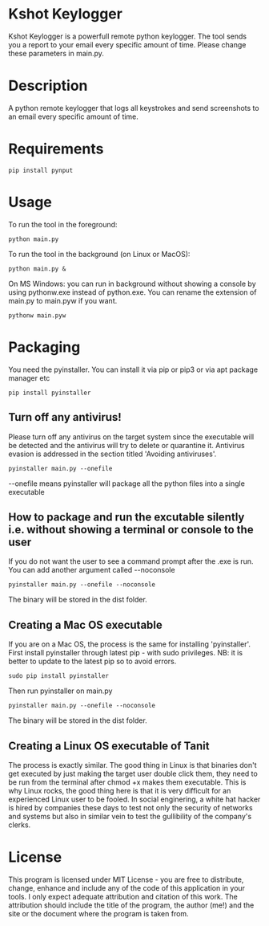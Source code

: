# Kshot Keylogger
Kshot Keylogger is a powerfull remote python keylogger.
The tool sends you a report to your email every specific amount of time. Please change these parameters in main.py.

# Description
A python remote keylogger that logs all keystrokes and send screenshots to an email every specific amount of time.

# Requirements
```
pip install pynput
```
# Usage 
To run the tool in the foreground:

```
python main.py 
```
To run the tool in the background (on Linux or MacOS):
```
python main.py &
```

On MS Windows: you can run in background without showing a console by using pythonw.exe instead of python.exe. You can rename the extension of main.py to main.pyw if you want.
```
pythonw main.pyw
```

# Packaging
You need the pyinstaller. You can install it via pip or pip3 or via apt package manager etc
```
pip install pyinstaller
```

## Turn off any antivirus!
Please turn off any antivirus on the target system since the executable will be detected and the antivirus will try to delete or quarantine it. Antivirus evasion is addressed in the section titled 'Avoiding antiviruses'.

```
pyinstaller main.py --onefile
```
--onefile means  pyinstaller will package all the python files into a single executable

## How to package and run the excutable silently i.e. without showing a terminal or console to the user
If you do not want the user to see a command prompt after the .exe is run. You can add another argument called
--noconsole

```
pyinstaller main.py --onefile --noconsole
```
The binary will be stored in the dist folder.

## Creating a Mac OS executable
If you are on a Mac OS, the process is the same for installing 'pyinstaller'. First install pyinstaller through latest pip - with sudo privileges. NB: it is better to update to the latest pip so to avoid errors. 

```
sudo pip install pyinstaller
```

Then run pyinstaller on main.py

```
pyinstaller main.py --onefile --noconsole
```
The binary will be stored in the dist folder.

## Creating a Linux OS executable of Tanit
The process is exactly similar. The good thing in Linux is that binaries don't get executed by just making the target user double click them, they need to be run from the terminal after chmod +x makes them executable. This is why Linux rocks, the good thing here is that it is very difficult for an experienced Linux user to be fooled. In social enginering, a white hat hacker is hired by companies these days to test not only the security of networks and systems but also in similar vein to test the gullibility of the company's clerks.  

# License
This program is licensed under MIT License - you are free to distribute, change, enhance and include any of the code of this application in your tools. I only expect adequate attribution and citation of this work. The attribution should include the title of the program, the author (me!) and the site or the document where the program is taken from.

